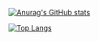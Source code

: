 [![Anurag's GitHub stats](https://github-readme-stats.vercel.app/api?username=dkdud8140&theme=dark)](https://github.com/anuraghazra/github-readme-stats)

[![Top Langs](https://github-readme-stats.vercel.app/api/top-langs/?username=dkdud8140&theme=dark&layout=compact)](https://github.com/anuraghazra/github-readme-stats)
